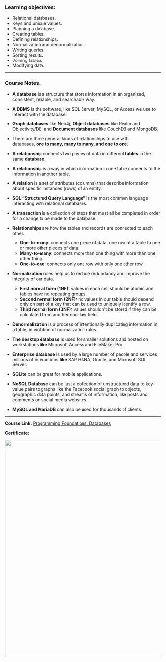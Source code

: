 ### Learning objectives:

- Relational databases.
- Keys and unique values.
- Planning a database.
- Creating tables.
- Defining relationships.
- Normalization and denormalization.
- Writing queries.
- Sorting results.
- Joining tables.
- Modifying data.

---

### Course Notes.

- **A database** is a structure that stores information in an organized, consistent, reliable, and searchable way.

- **A DBMS** is the software, like SQL Server, MySQL, or Access we use to interact with the database.

- **Graph databases** like Neo4j, **Object databases** like Realm and Objectivity/DB, and **Document databases** like CouchDB and MongoDB.

- There are three general kinds of relationships to use with databases, **one to many, many to many, and one to one.**

- **A relationship** connects two pieces of data in different **tables** in the same **database**.

- **A relationship** is a way in which information in one table connects to the information in another table.

- **A relation** is a set of attributes (columns) that describe information about specific instances (rows) of an entity.

- **SQL “Structured Query Language”** is the most common language interacting with relational databases.

- **A transaction** is a collection of steps that must all be completed in order for a change to be made to the database.

- **Relationships** are how the tables and records are connected to each other.

  - **One-to-many**: connects one piece of data, one row of a table to one or more other pieces of data.
  - **Many-to-many**: connects more than one thing with more than one other thing.
  - **One-to-one**: connects only one row with only one other row.

- **Normalization** rules help us to reduce redundancy and improve the integrity of our data.

  - **First normal form (1NF):** values in each cell should be atomic and tables have no repeating groups.
  - **Second normal form (2NF):** no values in our table should depend only on part of a key that can be used to uniquely identify a row.
  - **Third normal form (3NF):** values shouldn't be stored if they can be calculated from another non-key field.

- **Denormalization** is a process of intentionally duplicating information in a table, in violation of normalization rules.

- **The desktop database** is used for smaller solutions and hosted on workstations **like** Microsoft Access and FileMaker Pro.

- **Enterprise database** is used by a large number of people and services millions of interactions **like** SAP HANA, Oracle, and Microsoft SQL Server.

- **SQLite** can be great for mobile applications.

- **NoSQL Database** can be just a collection of unstructured data to key-value pairs to graphs like the Facebook social graph to objects, geographic data points, and streams of information, like posts and comments on social media websites.

- **MySQL and MariaDB** can also be used for thousands of clients.

---

**Course Link:** [Programming Foundations: Databases](https://www.linkedin.com/learning/programming-foundations-databases-2/why-use-a-database)

**Certificate:**

<p align="center">
  <img  src="https://imagizer.imageshack.com/img923/4162/aF4zvA.png" width="700">
</p>
